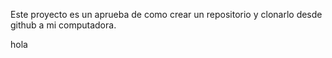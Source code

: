 Este proyecto es un aprueba de como crear un repositorio y clonarlo desde github a mi computadora.

hola